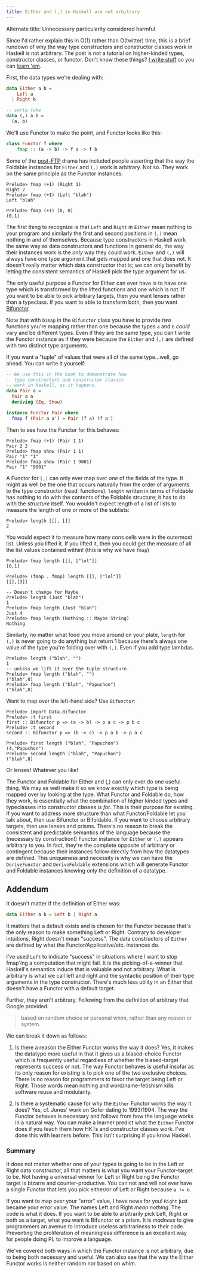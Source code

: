 ```yaml
---
title: Either and (,) in Haskell are not arbitrary
---
```


Alternate title: Unnecessary particularity considered harmful

Since I'd rather explain this in O(1) rather than O(twitter) time, this is a brief rundown of why the way type constructors and constructor classes work in Haskell is not arbitrary. The post is not a tutorial on higher-kinded types, constructor classes, or functor. Don't know these things? [I write stuff](http://haskellbook.com) so you can [learn 'em](https://github.com/bitemyapp/learnhaskell).

First, the data types we're dealing with:

```haskell
data Either a b =
    Left a
  | Right b

-- sorta fake
data (,) a b =
  (a, b)
```

We'll use Functor to make the point, and Functor looks like this:

```haskell
class Functor f where
    fmap :: (a -> b) -> f a -> f b
```

Some of the [post-FTP](https://www.reddit.com/r/haskell/comments/3okick/foldable_for_nonhaskellers_haskells_controversial/) drama has included people asserting that the way the Foldable instances for `Either` and `(,)` work is arbitrary. Not so. They work on the same principle as the Functor instances:

```
Prelude> fmap (+1) (Right 1)
Right 2
Prelude> fmap (+1) (Left "blah")
Left "blah"

Prelude> fmap (+1) (0, 0)
(0,1)
```

The first thing to recognize is that `Left` and `Right` in `Either` mean nothing to your program and similarly the first and second positions in `(,)` mean nothing in and of themselves. Because type constructors in Haskell work the same way as data constructors and functions in general do, the way their instances work is the _only_ way they could work. `Either` and `(,)` will always have one type argument that gets mapped and one that does not. It doesn't really matter which data constructor that is; we can only benefit by letting the consistent semantics of Haskell pick the type argument for us.

The only useful purpose a Functor for Either can ever have is to have one type which is transformed by the lifted functions and one which is not. If you want to be able to pick arbitrary targets, then you want lenses rather than a typeclass. If you want to able to transform both, then you want [Bifunctor](http://hackage.haskell.org/package/base-4.8.1.0/docs/Data-Bifunctor.html#t:Bifunctor).

Note that with `bimap` in the `Bifunctor` class you have to provide _two_ functions you're mapping rather than one because the types `a` and `b` _could_ vary and be different types. Even if they are the same type, you can't write the Functor instance as if they were because the `Either` and `(,)` are defined with two distinct type arguments.

If you want a "tuple" of values that were all of the same type...well, go ahead. You can write it yourself:

```haskell
-- We use this in the book to demonstrate how
-- type constructors and constructor classes
-- work in Haskell, as it happens.
data Pair a =
  Pair a a
  deriving (Eq, Show)

instance Functor Pair where
  fmap f (Pair a a') = Pair (f a) (f a')
```

Then to see how the Functor for this behaves:

```
Prelude> fmap (+1) (Pair 1 1)
Pair 2 2
Prelude> fmap show (Pair 1 1)
Pair "1" "1"
Prelude> fmap show (Pair 1 9001)
Pair "1" "9001"
```

A Functor for `(,)` can only ever map over _one_ of the fields of the type. It might as well be the one that occurs naturally from the order of arguments to the type constructor (read: functions). `length` written in terms of Foldable has nothing to do with the contents of the Foldable structure; it has to do with the _structure_ itself. You wouldn't expect length of a list of lists to measure the length of one or more of the sublists:

```
Prelude> length [[], []]
2
```

You would expect it to measure how many cons cells were in the outermost list. Unless you lifted it. If you lifted it, then you could get the measure of all the list values contained within! (this is why we have `fmap`)

```
Prelude> fmap length [[], ["lol"]]
[0,1]

Prelude> (fmap . fmap) length [[], ["lol"]]
[[],[3]]

-- Doesn't change for Maybe
Prelude> length (Just "blah")
1
Prelude> fmap length (Just "blah")
Just 4
Prelude> fmap length (Nothing :: Maybe String)
Nothing
```

Similarly, no matter what food you move around on your plate, `length` for `(,)` is never going to do anything but return 1 because there's always one value of the type you're folding over with `(,)`. Even if you add type lambdas.

```
Prelude> length ("blah", "")
1
-- unless we lift it over the tuple structure.
Prelude> fmap length ("blah", "")
("blah",0)
Prelude> fmap length ("blah", "Papuchon")
("blah",8)
```

Want to map over the left-hand side? Use `Bifunctor`:

```
Prelude> import Data.Bifunctor
Prelude> :t first
first :: Bifunctor p => (a -> b) -> p a c -> p b c
Prelude> :t second
second :: Bifunctor p => (b -> c) -> p a b -> p a c

Prelude> first length ("blah", "Papuchon")
(4,"Papuchon")
Prelude> second length ("blah", "Papuchon")
("blah",8)
```

Or lenses! Whatever you like!

The Functor and Foldable for Either and (,) can only ever do one useful thing. We may as well make it so we know exactly which type is being mapped over by looking at the type. What Functor and Foldable do, how they work, is essentially what the combination of higher kinded types and typeclasses into constructor classes _is for_. This is their purpose for existing. If you want to address more structure than what Functor/Foldable let you talk about, then use Bifunctor or Bifoldable. If you want to choose arbitrary targets, then use lenses and prisms. There's no reason to break the consistent and predictable semantics of the language because the (necessary by construction!) Functor instance for `Either` or `(,)` appears arbitrary to you. In fact, they're the complete opposite of arbitrary or contingent because their instances follow directly from how the datatypes are defined. This uniqueness and necessity is why we can have the `DeriveFunctor` and `DeriveFoldable` extensions which will generate Functor and Foldable instances knowing only the definition of a datatype.

## Addendum

It doesn't matter if the definition of Either was:

```haskell
data Either a b = Left b | Right a
```

It matters that a default exists and is chosen for the Functor because that's the only reason to make something Left or Right. Contrary to developer intuitions, Right doesn't mean "success". The data constructors of `Either` are defined by what the Functor/Applicative/etc. instances do.

I've used `Left` to indicate "success" in situations where I want to stop fmap'ing a computation that might fail. It is the picking-of-a-winner that Haskell's semantics induce that is valuable and not arbitrary. What is arbitrary is what we call left and right and the syntactic position of their type arguments in the type constructor. There's much less utility in an Either that doesn't have a Functor with a default target.

Further, they aren't arbitrary. Following from the definition of arbitrary that Google provided:

> based on random choice or personal whim, rather than any reason or system.

We can break it down as follows:

1. Is there a reason the Either Functor works the way it does? Yes, it makes the datatype more useful in that it gives us a biased-choice Functor which is frequently useful regardless of whether the biased-target represents success or not. The way Functor behaves is useful insofar as its only reason for existing is to pick one of the two exclusive choices. There is no reason for programmers to favor the target being Left or Right. Those words mean nothing and word/name-fetishism kills software reuse and modularity.

2. Is there a systematic cause for why the `Either` Functor works the way it does? Yes, cf. Jones' work on Gofer dating to 1993/1994. The way the Functor behaves is necessary and follows from how the language works in a natural way. You can make a learner predict what the `Either` Functor does if you teach them how HKTs and constructor classes work. I've done this with learners before. This isn't surprising if you know Haskell.

### Summary

It does not matter whether one of your types is going to be in the Left or Right data constructor, all that matters is what you want your Functor-target to be. Not having a universal winner for Left or Right being the Functor target is bizarre and counter-productive. You can not and will not ever have a single Functor that lets you pick either/or of Left or Right because `a != b`.

If you want to map over your "error" value, I have news for you! `Right` just became your error value. The names Left and Right _mean nothing_. The code is what it does. If you want to be able to arbitrarily pick Left, Right or both as a target, what you want is Bifunctor or a prism. It is _madness_ to give programmers an avenue to introduce useless arbitrariness to their code. Preventing the proliferation of meaningless difference is an excellent way for people doing PL to improve a language.

We've covered both ways in which the Functor instance is not arbitrary, due to being both necessary and useful. We can also see that the way the Either Functor works is neither random nor based on whim.
